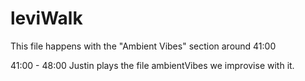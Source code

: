 # leviWalk
This file happens with the "Ambient Vibes" section around 41:00


41:00 - 48:00
Justin plays the file ambientVibes we improvise with it. 
